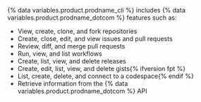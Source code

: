 {% data variables.product.prodname_cli %} includes {% data variables.product.prodname_dotcom %} features such as:

* View, create, clone, and fork repositories
* Create, close, edit, and view issues and pull requests
* Review, diff, and merge pull requests
* Run, view, and list workflows
* Create, list, view, and delete releases
* Create, edit, list, view, and delete gists{% ifversion fpt %}
* List, create, delete, and connect to a codespace{% endif %}
* Retrieve information from the {% data variables.product.prodname_dotcom %} API
